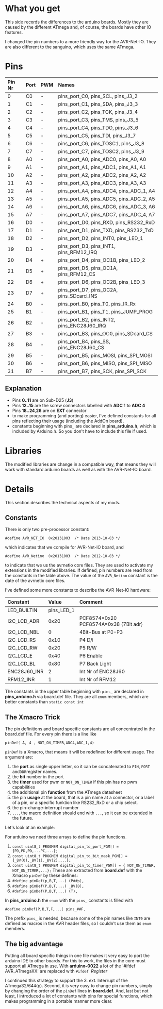 # What you get #

This side records the differences to the arduino boards.
Mostly they are caused by the different ATmega and,
of course, the boards have other IO features.


I changed the pin numbers to a more friendly way for the
AVR-Net-IO. They are also different to the sanguino, which
uses the same ATmega.

# Pins #

| **Pin Nr** | **Port** | **PWM** | **Names** |
|:-----------|:---------|:--------|:----------|
| 0          | C0       | -       | pins\_port\_C0, pins\_SCL, pins\_J3\_2 |
| 1          | C1       | -       | pins\_port\_C1, pins\_SDA, pins\_J3\_3 |
| 2          | C2       | -       | pins\_port\_C2, pins\_TCK, pins\_J3\_4 |
| 3          | C3       | -       | pins\_port\_C3, pins\_TMS, pins\_J3\_5 |
| 4          | C4       | -       | pins\_port\_C4, pins\_TDO, pins\_J3\_6 |
| 5          | C5       | -       | pins\_port\_C5, pins\_TDI, pins\_J3\_7 |
| 6          | C6       | -       | pins\_port\_C6, pins\_TOSC1, pins\_J3\_8 |
| 7          | C7       | -       | pins\_port\_C7, pins\_TOSC2, pins\_J3\_9 |
| 8          | A0       | -       | pins\_port\_A0, pins\_ADC0, pins\_A0, A0 |
| 9          | A1       | -       | pins\_port\_A1, pins\_ADC1, pins\_A1, A1 |
| 10         | A2       | -       | pins\_port\_A2, pins\_ADC2, pins\_A2, A2 |
| 11         | A3       | -       | pins\_port\_A3, pins\_ADC3, pins\_A3, A3 |
| 12         | A4       | -       | pins\_port\_A4, pins\_ADC4, pins\_ADC\_1, A4 |
| 13         | A5       | -       | pins\_port\_A5, pins\_ADC5, pins\_ADC\_2, A5 |
| 14         | A6       | -       | pins\_port\_A6, pins\_ADC6, pins\_ADC\_3, A6 |
| 15         | A7       | -       | pins\_port\_A7, pins\_ADC7, pins\_ADC\_4, A7 |
| 16         | D0       | -       | pins\_port\_D0, pins\_RXD, pins\_RS232\_RxD |
| 17         | D1       | -       | pins\_port\_D1, pins\_TXD, pins\_RS232\_TxD |
| 18         | D2       | -       | pins\_port\_D2, pins\_INT0, pins\_LED\_1 |
| 19         | D3       | -       | pins\_port\_D3, pins\_INT1, pins\_RFM12\_IRQ |
| 20         | D4       | +       | pins\_port\_D4, pins\_OC1B, pins\_LED\_2 |
| 21         | D5       | +       | pins\_port\_D5, pins\_OC1A, pins\_RFM12\_CS |
| 22         | D6       | +       | pins\_port\_D6, pins\_OC2B, pins\_LED\_3 |
| 23         | D7       | +       | pins\_port\_D7, pins\_OC2A, pins\_SDcard\_INS |
| 24         | B0       | -       | pins\_port\_B0, pins\_T0, pins\_IR\_Rx |
| 25         | B1       | -       | pins\_port\_B1, pins\_T1, pins\_JUMP\_PROG |
| 26         | B2       | -       | pins\_port\_B2, pins\_INT2, pins\_ENC28J60\_IRQ |
| 27         | B3       | +       | pins\_port\_B3, pins\_OC0, pins\_SDcard\_CS |
| 28         | B4       | -       | pins\_port\_B4, pins\_SS, pins\_ENC28J60\_CS |
| 29         | B5       | -       | pins\_port\_B5, pins\_MOSI, pins\_SPI\_MOSI |
| 30         | B6       | -       | pins\_port\_B6, pins\_MISO, pins\_SPI\_MISO |
| 31         | B7       | -       | pins\_port\_B7, pins\_SCK, pins\_SPI\_SCK |

## Explanation ##
  * Pins **0..11** are on Sub-D25 (**J3**)
  * Pins **12..15** are the screw connectors labelled with **ADC 1** to **ADC 4**
  * Pins **18..24,26** are on **EXT** connector
  * to make programming (and porting) easier, I've defined constants for all pins reflecting their usage (including the AddOn board).
  * constants beginning with pins`_` are declared in **pins\_arduino.h**, which is included by Arduino.h. So you don't have to include this file if used.

# Libraries #
The modified libraries are change in a compatible way, that means they will work with standard arduino boards as well as with the AVR-Net-IO board.

# Details #
This section describes the technical aspects of my mods.

## Constants ##
There is only two pre-processor constant:
```
#define AVR_NET_IO	0x20131003	/* Date 2013-10-03 */
```
which indicates that we compile for AVR-Net-IO board, and
```
#define AVR_Netino	0x20131003	/* Date 2012-10-03 */
```
to indicate that we us the avrnetio core files.
They are used to activate my extensions in the modified libraries.
If defined, pin numbers are read from the constants in the table above.
The value of the `AVR_Netino` constant is the date of the avrnetio core files.

I've defined some more constants to describe the AVR-Net-IO hardware:

| **Constant** | **Value** | **Comment** |
|:-------------|:----------|:------------|
| LED\_BUILTIN | pins\_LED\_1 |             |
| I2C\_LCD\_ADR | 0x20      | PCF8574=0x20 PCF8574A=0x38 (7Bit adr) |
| I2C\_LCD\_NBL | 0         | 4Bit-Bus at P0-P3 |
| I2C\_LCD\_RS | 0x10      | P4 D/I      |
| I2C\_LCD\_RW | 0x20      | P5 R/W      |
| I2C\_LCD\_E  | 0x40      | P6 Enable   |
| I2C\_LCD\_BL | 0x80      | P7 Back Light |
| ENC28J60\_INR | 2         | Int Nr of ENC28J60 |
| RFM12\_INR   | 1         | Int Nr of RFM12 |

The constants in the upper table beginning with `pins_` are declared in **pins\_arduino.h** via board.def file.
They are all `enum` members, which are better constants than `static const int`

## The Xmacro Trick ##
The pin definitions and board specific constants are all concentrated in the board.def file.
For every pin there is a line like
```
pinDef( A, 4 , NOT_ON_TIMER,ADC4,ADC_1,4)
```
`pinDef` is a Xmacro, that means it will be redefined for different usage.
The argument are:
  1. the **port** as single upper letter, so it can be concatenated to `PIN`, `PORT` and`DDR`register names.
  1. the **bit** number in the port
  1. the **timer** used for pwm or `NOT_ON_TIMER` if this pin has no pwm capabilities
  1. the additional pin **function** from the ATmega datasheet
  1. the pin **usage** at the board, that is a pin name at a connector, or a label of a pin, or a specific funktion like RS232\_RxD or a chip select.
  1. the pin-change-interrupt number
  1. `...`, the macro definition should end with `...`, so it can be extended in the future.

Let's look at an example:

For arduino we need three arrays to define the pin functions.
  1. `const uint8_t PROGMEM digital_pin_to_port_PGM[] = {PD,PD,PD,...PC,...};`
  1. `const uint8_t PROGMEM digital_pin_to_bit_mask_PGM[] = {_BV(0),_BV(1),_BV(2),...};`
  1. `const uint8_t PROGMEM digital_pin_to_timer_PGM[] = { NOT_ON_TIMER, NOT_ON_TIMER,...};`
These are extracted from **board.def** with the Xmacro `pinDef` by these defines:
  1. `#define pinDef(p,B,T,...)	(P##p),`
  1. `#define pinDef(P,B,T,...)	_BV(B),`
  1. `#define pinDef(P,B,T,...)	(T),`

In **pins\_arduino.h** the `enum` with the `pins_` constants is filled with
```
#define pinDef(P,B,T,F,...) pins_##F,
```
The prefix `pins_` is needed, because some of the pin names like `INT0` are defined as macros in the AVR header files, so I couldn't use them as `enum` members.

## The big advantage ##
Putting all board specific things in one file makes it very easy to port the arduino IDE to other boards.
For this to work, the files in the core must support all ATmega in use.
With **arduino-0022** a lot of the '#ifdef AVR\_ATmegaXX' are replaced with `#ifdef `_Register_

I continued this strategy to support the 3. ext. Interrupt of the ATmega32/644(p).
Second, it is very easy to change pin numbers, simply by changing the
order of the `pinDef` lines in **board.def**.
And, last but not least, I introduced a lot of constants with pins for special functions,
which makes programming in a portable manner more clear.